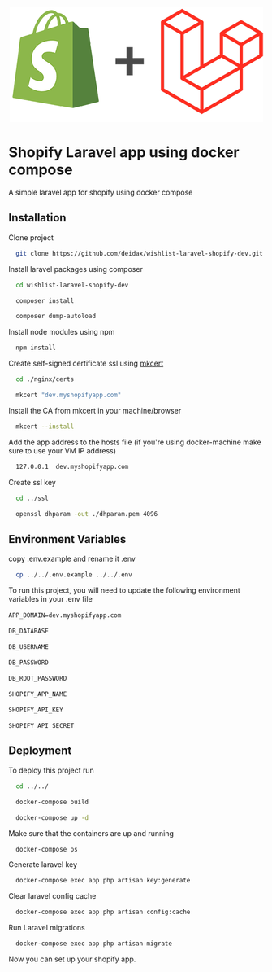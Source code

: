 
<p align="center">
  <img src="./pics/project_logo.png">
</p>

# Shopify Laravel app using docker compose

A simple laravel app for shopify using docker compose


## Installation
Clone project
```bash
  git clone https://github.com/deidax/wishlist-laravel-shopify-dev.git
```
Install laravel packages using composer

```bash
  cd wishlist-laravel-shopify-dev
```
```bash
  composer install
```
```bash
  composer dump-autoload
```
Install node modules using npm

```bash
  npm install
```
Create self-signed certificate ssl using [mkcert](https://github.com/FiloSottile/mkcert)
```bash
  cd ./nginx/certs
```
```bash
  mkcert "dev.myshopifyapp.com"
```
Install the CA from mkcert in your machine/browser

```bash
  mkcert --install
```
Add the app address to the hosts file (if you're using docker-machine make sure to use your VM IP address)

```bash
  127.0.0.1  dev.myshopifyapp.com
```
Create ssl key

```bash
  cd ../ssl
```
```bash
  openssl dhparam -out ./dhparam.pem 4096
```

## Environment Variables

copy .env.example and rename it .env

```bash
  cp ../../.env.example ../../.env
```

To run this project, you will need to update the following environment variables in your .env file

`APP_DOMAIN=dev.myshopifyapp.com`

`DB_DATABASE`

`DB_USERNAME`

`DB_PASSWORD`

`DB_ROOT_PASSWORD`

`SHOPIFY_APP_NAME`

`SHOPIFY_API_KEY`

`SHOPIFY_API_SECRET`


## Deployment

To deploy this project run

```bash
  cd ../../
```
```bash
  docker-compose build
```
```bash
  docker-compose up -d
```
Make sure that the containers are up and running
```bash
  docker-compose ps
```
Generate laravel key
```bash
  docker-compose exec app php artisan key:generate
```
Clear laravel config cache
```bash
  docker-compose exec app php artisan config:cache
```
Run Laravel migrations
```bash
  docker-compose exec app php artisan migrate
```
Now you can set up your shopify app.